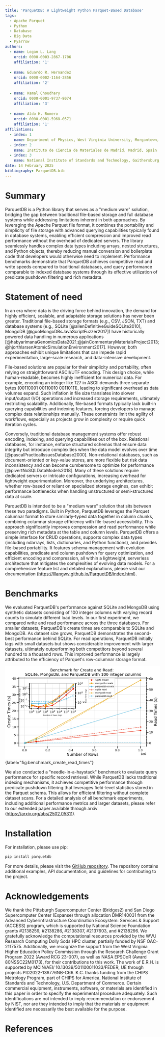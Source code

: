 ```yaml
---
title: 'ParquetDB: A Lightweight Python Parquet-Based Database'
tags:
  - Apache Parquet
  - Python
  - Database
  - Big Data
  - Pyarrow
authors:
  - name: Logan L. Lang
    orcid: 0000-0003-2867-1706
    affiliation: '1'

  - name: Eduardo R. Hernandez
    orcid: 0000-0002-1164-2856
    affiliation: '2'

  - name: Kamal Choudhary
    orcid: 0000-0001-9737-8074
    affiliation: '3'

  - name: Aldo H. Romero
    orcid: 0000-0001-5968-0571
    affiliation: '1'
affiliations:
  - index: 1
    name: Department of Physics, West Virginia University, Morgantown, United States
  - index: 2
    name: Instituto de Ciencia de Materiales de Madrid, Madrid, Spain
  - index: 3
    name: National Institute of Standards and Technology, Gaithersburg, United States
date: 14 February 2025
bibliography: ParquetDB.bib
---
```


# Summary

ParquetDB is a Python library that serves as a "medium ware" solution, bridging the gap between traditional file-based storage and full database systems while addressing limitations inherent in both approaches. By leveraging the Apache Parquet file format, it combines the portability and simplicity of file storage with advanced querying capabilities typically found in database systems, enabling efficient compression and improved read performance without the overhead of dedicated servers. The library seamlessly handles complex data types including arrays, nested structures, and Python objects, thereby reducing manual conversion and boilerplate code that developers would otherwise need to implement. Performance benchmarks demonstrate that ParquetDB achieves competitive read and write speeds compared to traditional databases, and query performance comparable to indexed database systems through its effective utilization of predicate pushdown filtering and rich metadata.

# Statement of need

In an era where data is the driving force behind innovation, the demand for highly efficient, scalable, and adaptable storage solutions has never been greater. Traditional file-based storage formats (e.g., CSV, JSON, TXT) and database systems (e.g., SQLite [@allenDefinitiveGuideSQLite2010], MongoDB [@guoMongoDBsJavaScriptFuzzer2017]) have historically powered data handling in numerous applications [@habyarimanaGenomicsData2021;@jainCommentaryMaterialsProject2013;@hjorthlarsenAtomicSimulationEnvironment2017]. However, both approaches exhibit unique limitations that can impede rapid experimentation, large-scale research, and data-intensive development.

File-based solutions are popular for their simplicity and portability, often relying on straightforward ASCII/UTF encoding. This design choice, while human-readable, becomes highly inefficient for numerical data. For example, encoding an integer like 127 in ASCII demands three separate bytes (00110001 00110010 00110111), leading to significant overhead as data volumes expand. Such inflation in file size translates into slower input/output (I/O) operations and increased storage requirements, ultimately restricting scalability. Additionally, file-based formats typically lack built-in querying capabilities and indexing features, forcing developers to manage complex data relationships manually. These constraints limit the agility of workflows, especially as projects grow in complexity or require quick iteration cycles.

Conversely, traditional database management systems offer robust encoding, indexing, and querying capabilities out of the box. Relational databases, for instance, enforce structured schemas that ensure data integrity but introduce complexities when the data model evolves over time [@pascalPracticalIssuesDatabase2000]. Non-relational databases, such as document-oriented or key-value stores, are more flexible but risk data inconsistency and can become cumbersome to optimize for performance [@pivertNoSQLDataModels2018]. Many of these solutions require dedicated servers or intricate configurations, increasing overhead for lightweight experimentation. Moreover, the underlying architectures, whether row-based or reliant on specialized storage engines, can exhibit performance bottlenecks when handling unstructured or semi-structured data at scale.

ParquetDB is intended to be a "medium ware" solution that sits between these two paradigms. Built in Python, ParquetDB leverages the Parquet columnar format to store similarly-typed data together in column chunks, combining columnar storage efficiency with file-based accessibility. This approach significantly improves compression and read performance while preserving rich metadata at the table and column levels. ParquetDB offers a simple interface for CRUD operations, supports complex data types (including ndarrays, lists, dictionaries, and Python functions), and provides file-based portability. It features schema management with evolution capabilities, predicate and column pushdown for query optimization, and efficient encoding and compression, all within a lightweight, serverless architecture that mitigates the complexities of evolving data models. For a comprehensive feature list and detailed explanations, please visit our documentation (https://lllangwv.github.io/ParquetDB/index.html).


# Benchmarks

We evaluated ParquetDB's performance against SQLite and MongoDB using synthetic datasets consisting of 100 integer columns with varying record counts to simulate different load levels. In our first experiment, we compared write and read performance across the three databases. For smaller datasets, ParquetDB's create times are comparable to SQLite and MongoDB. As dataset size grows, ParquetDB demonstrates the second-best performance behind SQLite. For read operations, ParquetDB initially lags with small datasets but shows considerable improvement with larger datasets, ultimately outperforming both competitors beyond several hundred to a thousand rows. This improved performance is largely attributed to the efficiency of Parquet's row-columnar storage format.

![Benchmark Create and Read Times for Different Databases. Create time is plotted on the left y-axis, read time on the right y-axis, and the number of rows on the x-axis. A log plot is shown in the inset.](benchmark_create_read_times.png){label="fig:benchmark_create_read_times"}

We also conducted a "needle-in-a-haystack" benchmark to evaluate query performance for specific record retrieval. While ParquetDB lacks traditional indexing mechanisms, it achieves competitive performance through predicate pushdown filtering that leverages field-level statistics stored in the Parquet schema. This allows for efficient filtering without complete dataset scans. For a detailed analysis of all benchmark experiments, including additional performance metrics and larger datasets, please refer to our extended paper available through arxiv (https://arxiv.org/abs/2502.05311).


# Installation

For installation, please use pip:
```python 
pip install parquetdb
```

For more details, please visit the [GitHub repository](https://github.com/lllangWV/ParquetDB). The repository contains additional examples, API documentation, and guidelines for contributing to the project.

# Acknowledgements

We thank the Pittsburgh Supercomputer Center (Bridges2) and San Diego Supercomputer Center (Expanse) through allocation DMR140031 from the Advanced Cyberinfrastructure Coordination Ecosystem: Services \& Support (ACCESS) program, which is supported by National Science Foundation grants \#2138259, \#2138286, \#2138307, \#2137603, and \#2138296. 
We gratefully acknowledge the computational resources provided by the WVU Research Computing Dolly Sods HPC cluster, partially funded by NSF OAC-2117575. Additionally, we recognize the support from the West Virginia Higher Education Policy Commission through the Research Challenge Grant Program 2022 (Award RCG 23-007), as well as NASA EPSCoR (Award 80NSSC22M0173), for their contributions to this work. The work of E.R.H.  is supported by MCIN/AEI/ 10.13039/501100011033/FEDER, UE through projects PID2022-139776NB-C66. K.C. thanks funding from the CHIPS Metrology Program, part of CHIPS for America, National Institute of Standards and Technology, U.S. Department of Commerce.  Certain commercial equipment, instruments, software, or materials are identified in this paper in order to specify the experimental procedure adequately. Such identifications are not intended to imply recommendation or endorsement by NIST, nor are they intended to imply that the materials or equipment identified are necessarily the best available for the purpose.

# References



